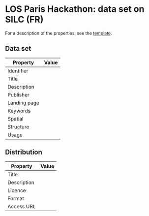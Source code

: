 # LOS Paris Hackathon: data set on SILC (FR) #

For a description of the properties, see the [template](dataset-description-template.md).

## Data set

| Property     | Value |
|--------------|----|
| Identifier   |  |
| Title        |  |
| Description  |  |
| Publisher    |  |
| Landing page |  |
| Keywords     |  |
| Spatial      |  |
| Structure    |  |
| Usage        |  |


## Distribution

| Property     | Value |
|--------------|----|
| Title        |  |
| Description  |  |
| Licence      |  |
| Format       |  |
| Access URL   |  |
